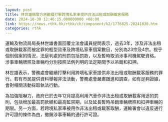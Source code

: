 ```yaml
---
layout: post
title: 林世雄稱警方將繼續打擊跨境私家車提供非法出租或取酬載客服務
date: 2024-10-30 12:46:15.000000000 +08:00
link: https://news.rthk.hk/rthk/ch/component/k2/1776825-20241030.htm
categories: rthk
---
```


運輸及物流局局長林世雄書面回覆立法會議員提問表示，過去3年，涉及非法出租或取酬載客而被定罪的輕型貨車及跨境私家車個案數目，分別為23宗及4宗。視乎個別個案的情況，法庭判處的刑罰包括罰款，以及暫時取消涉事司機駕駛資格。 涉事車輛牌照及車輛均分別按照法例列明的法定期間予以吊銷和扣押。

林世雄表示，警務處會繼續打擊利用跨境私家車提供非法出租或取酬載客服務的罪行。若有市民提供資料舉報非法活動，警務處會嚴肅跟進和調查，如有足夠證據，會對相關活動採取執法行動。

為加強阻嚇力，政府已於去年12月提高利用汽車作非法出租或取酬載客用途的罰則，包括增加最高罰款額和最高監禁期，以及延長暫時吊銷車輛牌照和扣押車輛的期限。另一方面，若跨境私家車被用作非法出租或載客取酬，運輸署會以違反通行許可證的條件為由，撤銷涉事車輛的通行許可證。
